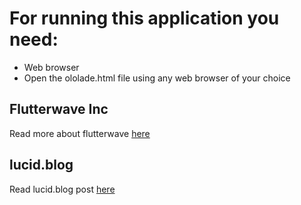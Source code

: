 # For running this application you need:

- Web browser
- Open the ololade.html file using any web browser of your choice 

## Flutterwave Inc

Read more about flutterwave [here](https://lolabena.blogspot.com/2019/08/all-about-flutterwave.html)

## lucid.blog

Read lucid.blog post [here](https://lucid.blog/jemimah.vb/post/1566610812)
